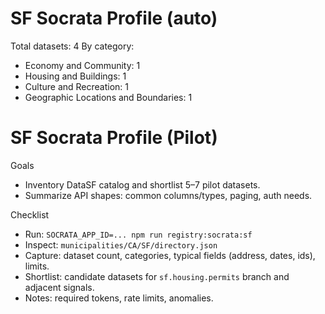 # SF Socrata Profile (auto)

Total datasets: 4
By category:
- Economy and Community: 1
- Housing and Buildings: 1
- Culture and Recreation: 1
- Geographic Locations and Boundaries: 1


# SF Socrata Profile (Pilot)

Goals
- Inventory DataSF catalog and shortlist 5–7 pilot datasets.
- Summarize API shapes: common columns/types, paging, auth needs.

Checklist
- Run: `SOCRATA_APP_ID=... npm run registry:socrata:sf`
- Inspect: `municipalities/CA/SF/directory.json`
- Capture: dataset count, categories, typical fields (address, dates, ids), limits.
- Shortlist: candidate datasets for `sf.housing.permits` branch and adjacent signals.
- Notes: required tokens, rate limits, anomalies.
